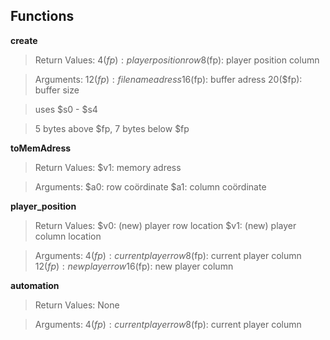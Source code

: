 ## Functions

**create**
> Return Values:
    4($fp): player position row
    8($fp): player position column

> Arguments:
    12($fp): file name adress
    16($fp): buffer adress
    20($fp): buffer size

> uses $s0 - $s4

> 5 bytes above $fp, 7 bytes below $fp

**toMemAdress**
> Return Values:
    $v1: memory adress

> Arguments:
    $a0: row coördinate
    $a1: column coördinate

**player_position**
> Return Values:
    $v0: (new) player row location
    $v1: (new) player column location

> Arguments:
    4($fp): current player row
    8($fp): current player column
    12($fp): new player row
    16($fp): new player column

**automation**
> Return Values:
    None

> Arguments:
    4($fp): current player row
    8($fp): current player column